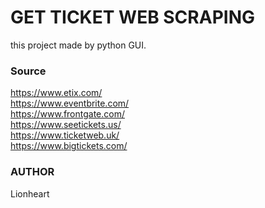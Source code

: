 # GET TICKET WEB SCRAPING
this project made by python GUI. 
### Source
https://www.etix.com/<br/>
https://www.eventbrite.com/<Br/>
https://www.frontgate.com/<br/>
https://www.seetickets.us/<br/>
https://www.ticketweb.uk/<br/>
https://www.bigtickets.com/<br/>
### AUTHOR
Lionheart